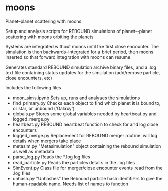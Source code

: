 # moons
Planet–planet scattering with moons

Setup and analysis scripts for REBOUND simulations of planet--planet scattering with moons orbiting the planets

Systems are integrated without moons until the first close encounter. The simulation is then backwards-integrated 
for a brief period, then moons inserted so that forward integration with moons can resume

Generates standard REBOUND simulation archive binary files, and a .log text file containing status updates for the 
simulation (add/remove particle, close encounters, etc)

Includes the following files
 - moon_sims.ipynb           Sets up, runs and analyses the simulations
 - find_primary.py           Checks each object to find which planet it is bound to, or star, or unbound ('Galaxy')
 - globals.py                Stores some global variables needed by heartbeat.py and logged_merge.py
 - heartbeat.py              REBOUND heartbeat function to check for and log close encounters
 - logged_merge.py           Replacement for REBOUND merger routine: will log details when mergers take place
 - metasim.py                "Metasimulation" object containing the rebound simulation as well as metadata
 - parse_log.py              Reads the *.log log files
 - read_particle.py          Reads the particles details in the .log files
 - SimEvent.py               Class file for merger/close encounter events read from the .log files
 - unhash.py                 "Unhashes" the Rebound particle hash identifiers to give the human-readable name. Needs list of names to function
